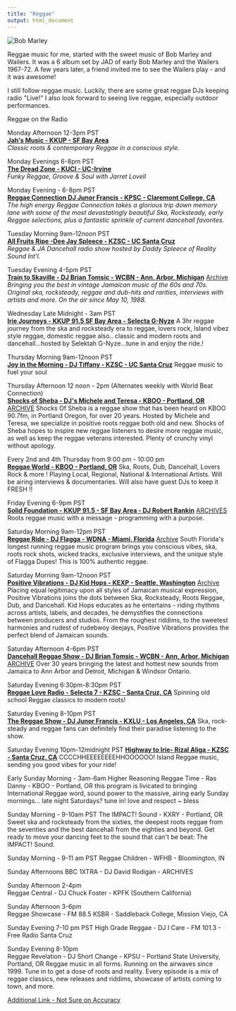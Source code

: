 ```yaml
---
title: "Reggae"
output: html_document
---
```


![Bob Marley](/img/bob_2.jpg)

Reggae music for me, started with the sweet music of Bob Marley and Wailers.  It was a 6 album set by JAD of early Bob Marley and the Wailers 1967-72.  A few years later, a friend invited me to see the Wailers play - and it was awesome!

I still follow reggae music.  Luckily, there are some great reggae DJs keeping radio "Live!"  I also look forward to seeing live reggae, especially outdoor performances.


Reggae on the Radio

Monday Afternoon 12-3pm PST  
[**Jah's Music - KKUP - SF Bay Area**](https://kkup.org/)  
*Classic roots & contemporary Reggae in a conscious style.*

Monday Evenings 6-8pm PST  
[**The Dread Zone - KUCI - UC-Irvine**](https://kuci.org/wp/shows/the-dread-zone/)  
*Funky Reggae, Groove & Soul with Jarret Lovell*

Monday Evening - 6-8pm PST  
[**Reggae Connection DJ Junor Francis - KPSC - Claremont College, CA**](https://kspc.org/listen/)  
*The high energy Reggae Connection takes a glorious trip down memory lane with some of the most devastatingly beautiful Ska, Rocksteady, early Reggae selections, plus a fantastic sprinkle of current dancehall favorites.*

Tuesday Morning 9am-12noon PST  
[**All Fruits Ripe -Dee Jay Spleece - KZSC - UC Santa Cruz**](https://www.kzsc.org/listen/)  
*Reggae & JA Dancehall radio show hosted by Daddy Spleece of Reality Sound Int'l.*

Tuesday Evening 4-5pm PST  
[**Train to Skaville - DJ Brian Tomsic - WCBN - Ann, Arbor, Michigan**](www.wcbn.org)  [Archive](http://www.traintoskaville.org/thoughtconduit/archives?grid=9)
*Bringing you the best in vintage Jamaican music of the 60s and 70s.  Original ska, rocksteady, reggae and dub-hits and rarities, interviews with artists and more.  On the air since May 10, 1988.*  
 
Wednesday Late  Midnight - 3am PST  
[**Irie Journeys - KKUP 91.5 SF Bay Area - Selecta G-Nyze**](https://kkup.org/listen-online/)
A 3hr reggae journey from the ska and rocksteady era to reggae, lovers rock, Island vibez style reggae, domestic reggae also.. classic and modern roots and dancehall...hosted by Selektah G-Nyze...tune in and enjoy the ride.!

Thursday Morning 9am-12noon PST  
[**Joy in the Morning - DJ Tiffany - KZSC - UC Santa Cruz**](https://www.kzsc.org/listen/)
Reggae music to fuel your soul

Thursday Afternoon 12 noon - 2pm (Alternates weekly with World Beat Connection)  
[**Shocks of Sheba - DJ's Michele and Teresa - KBOO - Portland, OR**](https://kboo.fm/listen-now) [ARCHIVE](https://spinitron.com/KBOO/show/47396/Shocks-of-Sheba)
Shocks Of Sheba is a reggae show that has been heard on KBOO 90.7fm, in Portland Oregon, for over 20 years. Hosted by Michele and Teresa, we specialize in positive roots reggae both old and new. Shocks of Sheba hopes to inspire new reggae listeners to desire more reggae music, as well as keep the reggae veterans interested. Plenty of crunchy vinyl without apology.

Every 2nd and 4th Thursday from 9:00 pm - 10:00 pm  
[**Reggae World - KBOO - Portland, OR**](https://kboo.fm/listen-now) 
Ska, Roots, Dub, Dancehall, Lovers Rock & more ! Playing Local, Regional, National & International Artists. Will be airing interviews & documentaries. Will also have guest DJs to keep it FRESH !!

Friday Evening 6-9pm PST  
[**Solid Foundation - KKUP 91.5 - SF Bay Area - DJ Robert Rankin**](https://kkup.org/listen-online/)   [ARCHIVES](https://soundcloud.com/dj-robert-rankin)
Roots reggae music with a message - programming with a purpose.

Saturday Morning 9am-12pm PST    
[**Reggae Ride - DJ Flagga - WDNA - Miami, Florida**](https://wdna.org/listen/) [Archive](https://www.mixcloud.com/WDNARadio/)
South Florida's longest running reggae music program brings you conscious vibes, ska, roots rock shots, wicked tracks, exclusive interviews, and the unique style of Flagga Dupes!  This is 100% authentic reggae.

Saturday Morning 9am-12noon PST   
[**Positive Vibrations - DJ Kid Hops - KEXP - Seattle, Washington**](https://www.kexp.org/listen/) [Archive](https://www.kexp.org/archive/)
Placing equal legitimacy upon all styles of Jamaican musical expression, Positive Vibrations joins the dots between Ska, Rocksteady, Roots Reggae, Dub, and Dancehall. Kid Hops educates as he entertains - riding rhythms across artists, labels, and decades, he demystifies the connections between producers and studios. From the roughest riddims, to the sweetest harmonies and rudest of rudebwoy deejays, Positive Vibrations provides the perfect blend of Jamaican sounds.

Saturday Afternoon 4-6pm PST  
[**Dancehall Reggae Show - DJ Brian Tomsic - WCBN - Ann, Arbor, Michigan**](http://www.wcbn.org/listen) [ARCHIVE](http://www.dancehallreggae.org/thoughtconduit/archives?grid=16)
Over 30 years bringing the latest and hottest new sounds from Jamaica to Ann Arbor and Detroit, Michigan & Windsor Ontario.

Saturday Evening 6:30pm-8:30pm PST  
[**Reggae Love Radio - Selecta 7 - KZSC - Santa Cruz, CA**](http://streaming.kzsc.org/)
Spinning old school Reggae classics to modern roots!

Saturday Evening 8-10pm PST  
[**The Reggae Show - DJ Junor Francis - KXLU - Los Angeles, CA**](https://kxlu.com/)
Ska, rock-steady and reggae fans can definitely find their paradise listening to the show.

Saturday Evening 10pm-12midnight PST
[**Highway to Irie-  Rizal Aliga  - KZSC - Santa Cruz, CA**](http://streaming.kzsc.org/)
CCCCHHEEEEEEEEHHOOOOOO! Island Reggae music, sending you good vibes for your ride!

Early Sunday Morning - 3am-6am
Higher Reasoning Reggae Time - Ras Danny - KBOO - Portland, OR 
this program is livicated to bringing International Reggae word, sound power to the massive, airing early Sunday mornings...  late night Saturdays? tune in! love and respect ~ bless 

Sunday Morning - 9-10am PST
The IMPACT! Sound - KXRY - Portland, OR
Sweet ska and rocksteady from the sixties, the deepest roots reggae from the seventies and the best dancehall from the eighties and beyond.  Get ready to move your dancing feet to the sound that can't be beat: The IMPACT! Sound.

Sunday Morning - 9-11 am PST 
Reggae Children - WFHB - Bloomington, IN

Sunday Afternoons 
BBC 1XTRA - DJ David Rodigan - ARCHIVES

Sunday Afternoon 2-4pm  
Reggae Central - DJ Chuck Foster - KPFK (Southern California)

Sunday Afternoon 3-6pm  
Reggae Showcase - FM 88.5 KSBR - Saddleback College, Mission Viejo, CA 

Sunday Evening 7-10 pm PST
High Grade Reggae - DJ I Care - FM 101.3 - Free Radio Santa Cruz 

Sunday Evening 8-10pm  
Reggae Revelation - DJ Short Change - KPSU - Portland State University, Portland, OR 
Reggae music in all forms. Running on the airwaves since 1999. Tune in to get a dose of roots and reality. Every episode is a mix of reggae classics, new releases and riddims, showcase of artists coming to town, and more.

[Additional Link - Not Sure on Accuracy](http://www.ireggae.com/web.htm)